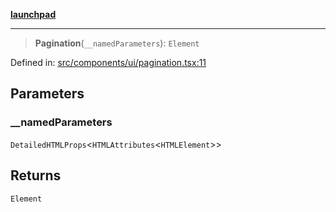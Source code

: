 [**launchpad**](index.md)

***

> **Pagination**(`__namedParameters`): `Element`

Defined in: [src/components/ui/pagination.tsx:11](https://github.com/victorbratov/launchpad/blob/6dd13cd77753e59ec2a031fc7279545899826925/src/components/ui/pagination.tsx#L11)

## Parameters

### \_\_namedParameters

`DetailedHTMLProps`\<`HTMLAttributes`\<`HTMLElement`\>\>

## Returns

`Element`
